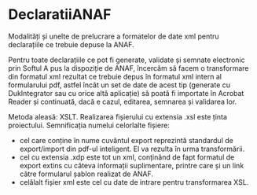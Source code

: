 # DeclaratiiANAF
Modalități și unelte de prelucrare a formatelor de date xml pentru declarațiile ce trebuie depuse la ANAF. 

Pentru toate declarațiile ce pot fi generate, validate și semnate electronic prin Softul A pus la dispoziție de ANAF, încercăm să facem o transformare din formatul xml rezultat ce trebuie depus în formatul xml intern al formularului pdf, astfel încât un set de date de acest tip (generate cu DukIntegrator sau cu orice altă aplicație) să poată fi importate în Acrobat Reader și continuată, dacă e cazul, editarea, semnarea și validarea lor.

Metoda aleasă: XSLT. Realizarea fișierului cu extensia .xsl este ținta proiectului. Semnificația numelui celorlalte fișiere: 
 - cel care conține în nume cuvântul export reprezintă standardul de export/import din pdf-ul inteligent. El va rezulta în urma transformării.
 - cel cu extensia .xdp este tot un xml, conținând de fapt formatul de export extins cu câteva informații suplimentare, printre care și un link către formularul șablon realizat de ANAF.
 - celălalt fișier xml este cel cu date de intrare pentru transformarea XSL.

